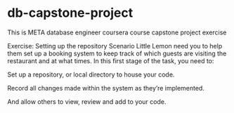 # db-capstone-project
This is META database engineer coursera course capstone project exercise 



Exercise: Setting up the repository
Scenario
Little Lemon need you to help them set up a booking system to keep track of which guests are visiting the restaurant and at what times. In this first stage of the task, you need to:

Set up a repository, or local directory to house your code.

Record all changes made within the system as they’re implemented.

And allow others to view, review and add to your code.
